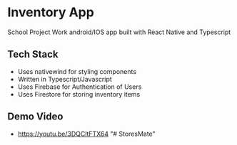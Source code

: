 
# Inventory App 

School Project Work android/IOS app built with React Native and Typescript



##  Tech Stack
- Uses nativewind for styling components
- Written in Typescript/Javascript
- Uses Firebase for Authentication of Users
- Uses Firestore for storing inventory items

## Demo Video
- https://youtu.be/3DQCltFTX64
"# StoresMate" 
